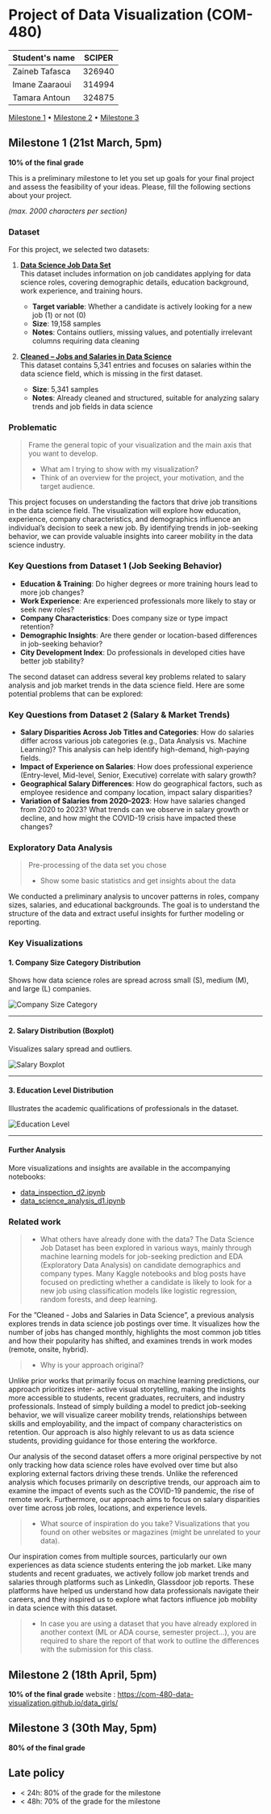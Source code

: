 # Project of Data Visualization (COM-480)

| Student's name | SCIPER |
| -------------- | ------ |
|Zaineb Tafasca | 326940|
|Imane Zaaraoui |314994 |
|Tamara Antoun |324875 |

[Milestone 1](#milestone-1) • [Milestone 2](#milestone-2) • [Milestone 3](#milestone-3)

## Milestone 1 (21st March, 5pm)

**10% of the final grade**

This is a preliminary milestone to let you set up goals for your final project and assess the feasibility of your ideas.
Please, fill the following sections about your project.

*(max. 2000 characters per section)*

### Dataset

For this project, we selected two datasets:

1. **[Data Science Job Data Set](https://www.kaggle.com/datasets/sachinkumar62/datascience-job-data)**  
   This dataset includes information on job candidates applying for data science roles, covering demographic details, education background, work experience, and training hours.  
   - **Target variable**: Whether a candidate is actively looking for a new job (1) or not (0)  
   - **Size**: 19,158 samples  
   - **Notes**: Contains outliers, missing values, and potentially irrelevant columns requiring data cleaning

2. **[Cleaned – Jobs and Salaries in Data Science](https://www.kaggle.com/datasets/malingarajapaksha/cleaned)**  
   This dataset contains 5,341 entries and focuses on salaries within the data science field, which is missing in the first dataset.  
   - **Size**: 5,341 samples  
   - **Notes**: Already cleaned and structured, suitable for analyzing salary trends and job fields in data science

### Problematic

> Frame the general topic of your visualization and the main axis that you want to develop.
> - What am I trying to show with my visualization?
> - Think of an overview for the project, your motivation, and the target audience.

This project focuses on understanding the factors that drive job transitions in the data science field.
The visualization will explore how education, experience, company characteristics, and demographics
influence an individual’s decision to seek a new job. By identifying trends in job-seeking behavior, we
can provide valuable insights into career mobility in the data science industry.

### Key Questions from Dataset 1 (Job Seeking Behavior)

- **Education & Training**: Do higher degrees or more training hours lead to more job changes?
- **Work Experience**: Are experienced professionals more likely to stay or seek new roles?
- **Company Characteristics**: Does company size or type impact retention?
- **Demographic Insights**: Are there gender or location-based differences in job-seeking behavior?
- **City Development Index**: Do professionals in developed cities have better job stability?

  
The second dataset can address several key problems related to salary analysis and job market trends
in the data science field. Here are some potential problems that can be explored:

### Key Questions from Dataset 2 (Salary & Market Trends)

- **Salary Disparities Across Job Titles and Categories**: How do salaries differ across various job categories (e.g., Data Analysis vs. Machine Learning)? This analysis can help identify high-demand, high-paying fields.
- **Impact of Experience on Salaries**: How does professional experience (Entry-level, Mid-level, Senior, Executive) correlate with salary growth?
- **Geographical Salary Differences**: How do geographical factors, such as employee residence and company location, impact salary disparities?
- **Variation of Salaries from 2020–2023**: How have salaries changed from 2020 to 2023? What trends can we observe in salary growth or decline, and how might the COVID-19 crisis have impacted these changes?

### Exploratory Data Analysis

> Pre-processing of the data set you chose
> - Show some basic statistics and get insights about the data

We conducted a preliminary analysis to uncover patterns in roles, company sizes, salaries, and educational backgrounds. The goal is to understand the structure of the data and extract useful insights for further modeling or reporting.

### Key Visualizations

#### 1. Company Size Category Distribution
Shows how data science roles are spread across small (S), medium (M), and large (L) companies.

![Company Size Category](plots/company_size_category.png)

---

#### 2. Salary Distribution (Boxplot)
Visualizes salary spread and outliers.

![Salary Boxplot](plots/salary_boxplot.png)

---

#### 3. Education Level Distribution
Illustrates the academic qualifications of professionals in the dataset.

![Education Level](plots/education_level.png)

---

#### Further Analysis
More visualizations and insights are available in the accompanying notebooks:
- [data_inspection_d2.ipynb](Milestone1/data_inspection_d2.ipynb)
- [data_science_analysis_d1.ipynb](Milestone1/data_science_analysis_d1.ipynb)


### Related work


> - What others have already done with the data?
The Data Science Job Dataset has been explored in various ways, mainly through machine learning
models for job-seeking prediction and EDA (Exploratory Data Analysis) on candidate demographics
and company types. Many Kaggle notebooks and blog posts have focused on predicting whether a
candidate is likely to look for a new job using classification models like logistic regression, random
forests, and deep learning.

For the ”Cleaned - Jobs and Salaries in Data Science”, a previous analysis explores trends in data
science job postings over time. It visualizes how the number of jobs has changed monthly, highlights
the most common job titles and how their popularity has shifted, and examines trends in work modes
(remote, onsite, hybrid).

> - Why is your approach original?

Unlike prior works that primarily focus on machine learning predictions, our approach prioritizes inter-
active visual storytelling, making the insights more accessible to students, recent graduates, recruiters,
and industry professionals. Instead of simply building a model to predict job-seeking behavior, we
will visualize career mobility trends, relationships between skills and employability, and the impact
of company characteristics on retention. Our approach is also highly relevant to us as data science
students, providing guidance for those entering the workforce.

Our analysis of the second dataset offers a more original perspective by not only tracking how data
science roles have evolved over time but also exploring external factors driving these trends. Unlike
the referenced analysis which focuses primarily on descriptive trends, our approach aim to examine the
impact of events such as the COVID-19 pandemic, the rise of remote work. Furthermore, our approach
aims to focus on salary disparities over time across job roles, locations, and experience levels.

> - What source of inspiration do you take? Visualizations that you found on other websites or magazines (might be unrelated to your data).

Our inspiration comes from multiple sources, particularly our own experiences as data science students
entering the job market. Like many students and recent graduates, we actively follow job market trends
and salaries through platforms such as LinkedIn, Glassdoor job reports. These platforms have helped
us understand how data professionals navigate their careers, and they inspired us to explore what
factors influence job mobility in data science with this dataset.

> - In case you are using a dataset that you have already explored in another context (ML or ADA course, semester project...), you are required to share the report of that work to outline the differences with the submission for this class.

## Milestone 2 (18th April, 5pm)

**10% of the final grade**
website :  https://com-480-data-visualization.github.io/data_girls/


## Milestone 3 (30th May, 5pm)

**80% of the final grade**


## Late policy

- < 24h: 80% of the grade for the milestone
- < 48h: 70% of the grade for the milestone

